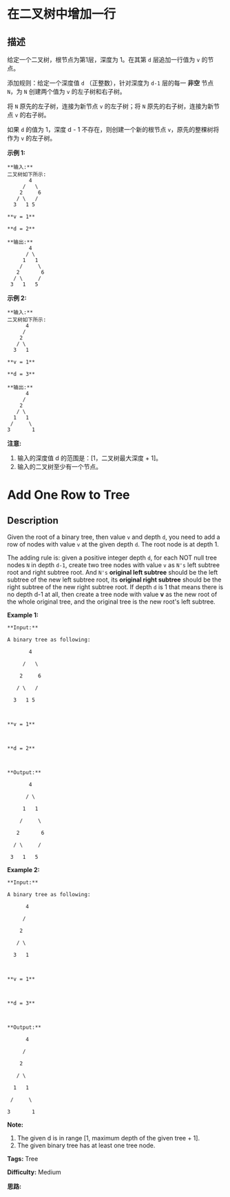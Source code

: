 # 在二叉树中增加一行

## 描述

给定一个二叉树，根节点为第1层，深度为 1。在其第 `d` 层追加一行值为 `v` 的节点。

添加规则：给定一个深度值 `d` （正整数），针对深度为 `d-1` 层的每一 **非空** 节点 `N`，为 `N` 创建两个值为 `v` 的左子树和右子树。

将 `N` 原先的左子树，连接为新节点 `v` 的左子树；将 `N` 原先的右子树，连接为新节点 `v` 的右子树。

如果 `d` 的值为 1，深度 d - 1 不存在，则创建一个新的根节点 `v`，原先的整棵树将作为 `v` 的左子树。

**示例 1:**

    
    
    **输入:** 
    二叉树如下所示:
           4
         /   \
        2     6
       / \   / 
      3   1 5   
    
    **v = 1**
    
    **d = 2**
    
    **输出:** 
           4
          / \
         1   1
        /     \
       2       6
      / \     / 
     3   1   5   
    
    

**示例 2:**

    
    
    **输入:** 
    二叉树如下所示:
          4
         /   
        2    
       / \   
      3   1    
    
    **v = 1**
    
    **d = 3**
    
    **输出:** 
          4
         /   
        2
       / \    
      1   1
     /     \  
    3       1
    

**注意:**

  1. 输入的深度值 d 的范围是：[1，二叉树最大深度 + 1]。
  2. 输入的二叉树至少有一个节点。



# Add One Row to Tree

## Description



Given the root of a binary tree, then value `v` and depth `d`, you need to add a row of nodes with value `v` at the given depth `d`. The root node is at depth 1.

The adding rule is: given a positive integer depth `d`, for each NOT null tree nodes `N` in depth `d-1`, create two tree nodes with value `v` as `N's` left subtree root and right subtree root. And `N's` **original left subtree** should be the left subtree of the new left subtree root, its **original right subtree** should be the right subtree of the new right subtree root. If depth `d` is 1 that means there is no depth d-1 at all, then create a tree node with value **v** as the new root of the whole original tree, and the original tree is the new root's left subtree.

**Example 1:**  

    
    
    **Input:** 
    A binary tree as following:
           4
         /   \
        2     6
       / \   / 
      3   1 5   
    
    **v = 1**
    
    **d = 2**
    
    **Output:** 
           4
          / \
         1   1
        /     \
       2       6
      / \     / 
     3   1   5   
    
    

**Example 2:**  

    
    
    **Input:** 
    A binary tree as following:
          4
         /   
        2    
       / \   
      3   1    
    
    **v = 1**
    
    **d = 3**
    
    **Output:** 
          4
         /   
        2
       / \    
      1   1
     /     \  
    3       1
    

**Note:**  

  1. The given d is in range [1, maximum depth of the given tree + 1].
  2. The given binary tree has at least one tree node.


**Tags:** Tree

**Difficulty:** Medium

**思路:**
